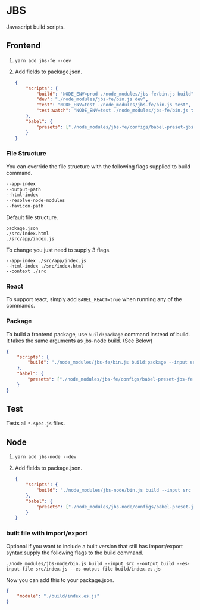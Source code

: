 # JBS

Javascript build scripts.

## Frontend

1. `yarn add jbs-fe --dev`
2. Add fields to package.json.

	```json
	{
		"scripts": {
			"build": "NODE_ENV=prod ./node_modules/jbs-fe/bin.js build",
			"dev": "./node_modules/jbs-fe/bin.js dev",
			"test": "NODE_ENV=test ./node_modules/jbs-fe/bin.js test",
			"test:watch": "NODE_ENV=test ./node_modules/jbs-fe/bin.js test --single-run"
		},
		"babel": {
			"presets": ["./node_modules/jbs-fe/configs/babel-preset-jbs-fe.js"]
		}
	}
	```


### File Structure

You can override the file structure with the following flags supplied to build command.

```js
--app-index
--output-path
--html-index
--resolve-node-modules
--favicon-path
```

Default file structure.

```
package.json
./src/index.html
./src/app/index.js
```

To change you just need to supply 3 flags.

```
--app-index ./src/app/index.js
--html-index ./src/index.html
--context ./src
```

### React

To support react, simply add `BABEL_REACT=true` when running any of the commands.

### Package

To build a frontend package, use `build:package` command instead of build. It takes the same arguments as jbs-node build. (See Below)

```json
{
	"scripts": {
		"build": "./node_modules/jbs-fe/bin.js build:package --input src --output build"
	},
	"babel": {
		"presets": ["./node_modules/jbs-fe/configs/babel-preset-jbs-fe.js"]
	}
}
```

## Test

Tests all `*.spec.js` files.

## Node

1. `yarn add jbs-node --dev`
2. Add fields to package.json.

	```json
	{
		"scripts": {
			"build": "./node_modules/jbs-node/bin.js build --input src --output build"
		},
		"babel": {
			"presets": ["./node_modules/jbs-node/configs/babel-preset-jbs-node.js"]
		}
	}
	```

### built file with import/export

Optional if you want to include a built version that still has import/export syntax supply the following flags to the build command.

```
./node_modules/jbs-node/bin.js build --input src --output build --es-input-file src/index.js --es-output-file build/index.es.js
```

Now you can add this to your package.json.

```json
{
	"module": "./build/index.es.js"
}
```
